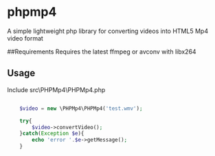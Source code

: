 # phpmp4
A simple lightweight php library for converting videos into HTML5 Mp4 video format

##Requirements
Requires the latest ffmpeg or avconv with libx264

## Usage
Include src\PHPMp4\PHPMp4.php

```php

	$video = new \PHPMp4\PHPMp4('test.wmv');

	try{
		$video->convertVideo();
	}catch(Exception $e){
		echo 'error '.$e->getMessage();
	}

```